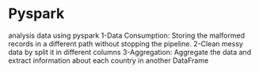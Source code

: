 # Pyspark
analysis data using pyspark
1-Data Consumption: Storing the malformed records in a different path without stopping the pipeline.
2-Clean messy data by split it in different columns
3-Aggregation: Aggregate the data and extract information about each country in another DataFrame 
